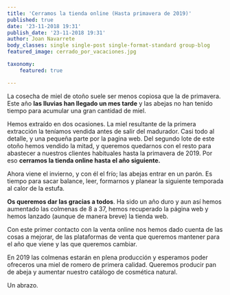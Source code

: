 ```yaml
---
title: 'Cerramos la tienda online (Hasta primavera de 2019)'
published: true
date: '23-11-2018 19:31'
publish_date: '23-11-2018 19:31'
author: Joan Navarrete
body_classes: single single-post single-format-standard group-blog
featured_image: cerrado_por_vacaciones.jpg

taxonomy:
    featured: true

---
```


La cosecha de miel de otoño suele ser menos copiosa que la de primavera. Este
año **las lluvias han llegado un mes tarde** y las abejas no han tenido tiempo
para acumular una gran cantidad de miel.

Hemos extraído en dos ocasiones. La miel resultante de la primera extracción la
teníamos vendida antes de salir del madurador. Casi todo al detalle, y una
pequeña parte por la pagina web. Del segundo lote de este otoño hemos vendido la
mitad, y queremos quedarnos con el resto para abastecer a nuestros clientes
habituales hasta la primavera de 2019. Por eso **cerramos la tienda online hasta
el año siguiente.**

Ahora viene el invierno, y con él el frío; las abejas entrar en un parón. Es
tiempo para sacar balance, leer, formarnos y planear la siguiente temporada al
calor de la estufa.

**Os queremos dar las gracias a todos**. Ha sido un año duro y aun así
hemos aumentado las colmenas de 8 a 37, hemos recuperado la página web y hemos
lanzado (aunque de manera breve) la tienda web.

Con este primer contacto con la venta online nos hemos dado cuenta de las cosas
a mejorar, de las plataformas de venta que queremos mantener para el año que
viene y las que queremos cambiar.

En 2019 las colmenas estarán en plena producción y esperamos poder
ofreceros una miel de romero de primera calidad. Queremos producir pan de abeja
y aumentar nuestro catálogo de cosmética natural.

Un abrazo.
